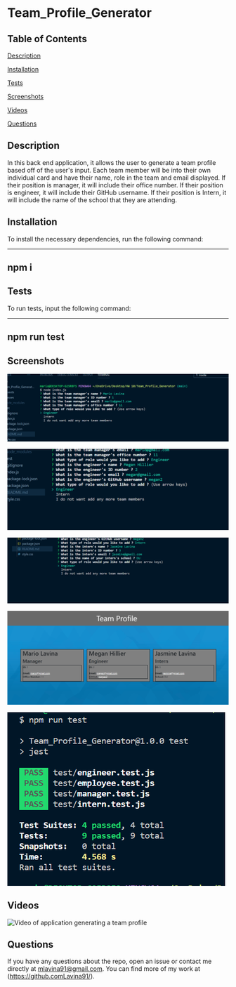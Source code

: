# Team_Profile_Generator


## Table of Contents

[Description](#description)

[Installation](#installation)

[Tests](#tests)

[Screenshots](#screenshots)

[Videos](#videos)

[Questions](#questions)


## Description 

In this back end application, it allows the user to generate a team profile based off of the user's input. Each team member will be into their own individual card and have their name, role in the team and email displayed. If their position is manager, it will include their office number. If their position is engineer, it will include their GitHub username. If their position is Intern, it will include the name of the school that they are attending.   


## Installation 

To install the necessary dependencies, run the following command:

----------
npm i
----------


## Tests 

To run tests, input the following command:

----------------
npm run test
----------------


## Screenshots

![Picture of questions ask for manager role](./assests/managerQuestions.png)

![Picture of questions ask for engineer role](./assests/engineerQuestions.png)

![Picture of questions ask for intern role](./assests/internQuestions.png)

![Picture of generated team profile](./assests/teamProfile.png)

![Picture of tests being ran and passed](./assests/jestTest.png)


## Videos

![Video of application generating a team profile](https://drive.google.com/file/d/1qYATtrpzQ0EDaxZjcgNeeKnPFWePl59m/view)

## Questions 

If you have any questions about the repo, open an issue or contact me directly at mlavina91@gmail.com. 
You can find more of my work at (https://github.comLavina91/).
